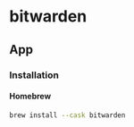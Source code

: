 # bitwarden

<!--
https://github.com/beevelop/TSHITS/tree/f353374de23cc334d7e108c2a6005e8c2582cc49/services/bitwarden
-->

## App

### Installation

#### Homebrew

```sh
brew install --cask bitwarden
```
